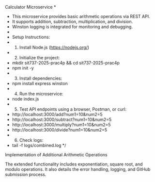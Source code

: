 Calculator Microservice
 * 
 * This microservice provides basic arithmetic operations via REST API.
 * It supports addition, subtraction, multiplication, and division.
 * Winston logging is integrated for monitoring and debugging.
 * 
 * Setup Instructions:
 * 1. Install Node.js (https://nodejs.org/)
 * 2. Initialize the project:
 *    mkdir sit737-2025-prac4p && cd sit737-2025-prac4p
 *    npm init -y
 * 3. Install dependencies:
 *    npm install express winston
 * 4. Run the microservice:
 *    node index.js
 * 5. Test API endpoints using a browser, Postman, or curl:
 *    http://localhost:3000/add?num1=10&num2=5
 *    http://localhost:3000/subtract?num1=10&num2=5
 *    http://localhost:3000/multiply?num1=10&num2=5
 *    http://localhost:3000/divide?num1=10&num2=5
 * 6. Check logs:
 *    tail -f logs/combined.log
 */


Implementation of Additional Arithmetic Operations


The extended functionality includes exponentiation, square root, and modulo operations. It also details the error handling, logging, and GitHub submission process.

